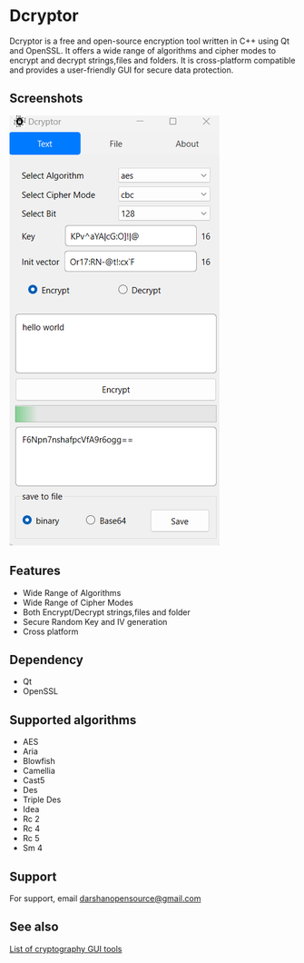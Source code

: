 
# Dcryptor

Dcryptor is a free and open-source encryption tool written in C++ using Qt and OpenSSL. It offers a wide range of algorithms and cipher modes to encrypt and decrypt strings,files and folders. It is cross-platform compatible and provides a user-friendly GUI for secure data protection.



## Screenshots
                                                                            
![App Screenshot](https://github.com/darshan-open-source/Dcryptor/blob/main/screenshots/Screenshot.png)


## Features

- Wide Range of Algorithms
- Wide Range of Cipher Modes
- Both Encrypt/Decrypt strings,files and folder
- Secure Random Key and IV generation
- Cross platform


## Dependency
* Qt
* OpenSSL
## Supported algorithms
* AES
* Aria
* Blowfish
* Camellia
* Cast5
* Des
* Triple Des
* Idea
* Rc 2
* Rc 4
* Rc 5
* Sm 4
## Support

For support, email darshanopensource@gmail.com

## See also
[List of cryptography GUI tools](https://gist.github.com/stokito/eea7ee50d51e1db30122e2e33a62723e)
